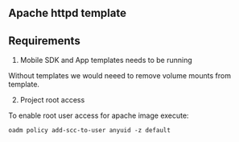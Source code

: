 ## Apache httpd template

## Requirements

1) Mobile SDK and App templates needs to be running

Without templates we would neeed to remove volume mounts from template.

2) Project root access

To enable root user access for apache image execute: 

	oadm policy add-scc-to-user anyuid -z default